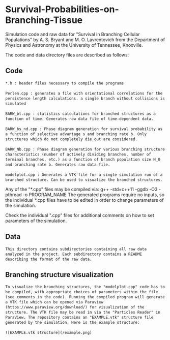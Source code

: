 # Survival-Probabilities-on-Branching-Tissue
Simulation code and raw data for "Survival in Branching Cellular Populations" by A. S. Bryant and M. O. Lavrentovich from the Department of Physics and Astronomy at the University of Tennessee, Knoxville.

The code and data directory files are described as follows:

## Code

	*.h : header files necessary to compile the programs
	
	Perlen.cpp : generates a file with orientational correlations for the persistence length calculations. a single branch without collisions is simulated
	
	BARW_bt.cpp : statistics calculations for branched structures as a function of time. Generates raw data file of time-dependent data.
	
	BARW_bs_nd.cpp : Phase diagram generation for survival probability as a function of selective advantage s and branching rate b. Only structures which do not completely die out are considered.
	
	BARW_Nb.cpp : Phase diagram generation for various branching structure characteristics (number of actively dividing branches, number of terminal branches, etc.) as a function of branch population size N_0 and branching rate b. Generates raw data file.
	
	modelplot.cpp : Generates a VTK file for a single simulation run of a branched structure. Can be used to visualize the branched structures.
	
Any of the "*.cpp" files may be compiled via:   g++ -std=c++11 -ggdb -O3 -pthread -o PROGRAM_NAME
The generated programs require no inputs, so the individual *.cpp files have to be edited in order to change parameters of the simulation.
	
Check the individual ".cpp" files for additional comments on how to set parameters of the simulation.

## Data

	This directory contains subdirectories containing all raw data analyzed in the project. Each subdirectory contains a README describing the format of the raw data.
	
## Branching structure visualization

	To visualize the branching structures, the "modelplot.cpp" code has to be compiled, with appropriate choices of parameters within the file (see comments in the code). Running the compiled program will generate a VTK file which can be opened via Paraview (https://www.paraview.org/download/) for visualization of the structure. The VTK file may be read in via the "Particles Reader" in ParaView. The repository contains an "EXAMPLE.vtk" structure file generated by the simulation. Here is the example structure:
	
	![EXAMPLE.vtk structure](/example.png)
	
	
	